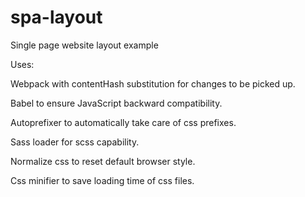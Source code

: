 # spa-layout
Single page website layout example

Uses:

Webpack with contentHash substitution for changes to be picked up.

Babel to ensure JavaScript backward compatibility.

Autoprefixer to automatically take care of css prefixes.

Sass loader for scss capability.

Normalize css to reset default browser style.

Css minifier to save loading time of css files.
